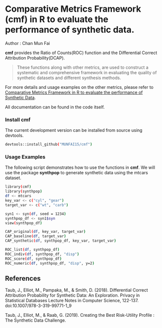 # Comparative Metrics Framework (cmf) in R to evaluate the performance of synthetic data. 
Author : Chan Mun Fai 

**cmf** provides the Ratio of Counts(ROC) function and the Differential Correct Attribution Probability(DCAP). 

>These functions along with other metrics, are used to construct a systematic and comprehensive framework in evaluating the quality of synthetic datasets and different synthesis methods. 

For more details and usage examples on the other metrics, please refer to [Comparative Metrics Framework in R to evaluate the performance of Synthetic Data](https://github.com/MUNFAI15/DiffPriv).

All documentation can be found in the code itself. 

### Install cmf 
The current development version can be installed from source using devtools.

```bash
devtools::install_github("MUNFAI15/cmf")
```

### Usage Examples 
The following script demonstrates how to use the functions in **cmf**. We will use the package **synthpop** to generate synthetic data using the mtcars dataset. 

```bash
library(cmf)
library(synthpop)
df <- mtcars
key_var <- c("cyl", "gear")
target_var <- c("wt", "carb")

syn1 <- syn(df, seed = 1234)
synthpop_df <- syn1$syn
view(synthpop_df)

CAP_original(df, key_var, target_var)
CAP_baseline(df, target_var)
CAP_synthetic(df, synthpop_df, key_var, target_var)

ROC_list(df, synthpop_df)
ROC_indiv(df, synthpop_df, "disp")
ROC_score(df, synthpop_df)
ROC_numeric(df, synthpop_df, "disp", y=2)
```
## References

Taub, J., Elliot, M., Pampaka, M., &amp; Smith, D. (2018). Differential Correct Attribution Probability for Synthetic Data: An Exploration. Privacy in Statistical Databases Lecture Notes in Computer Science, 122-137. doi:10.1007/978-3-319-99771-1_9

Taub, J., Elliot, M., & Raab, G. (2019). Creating the Best Risk-Utility Profile : The Synthetic Data Challenge.
